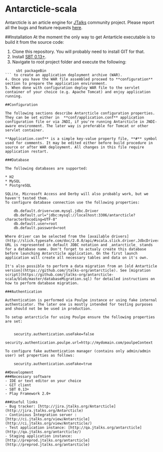 Antarcticle-scala
=================

Antarcticle is an article engine for [JTalks](http://jtalks.org/) community project.
Please report all the bugs and feature requests [here](http://jira.jtalks.org/Antarcticle).

##Installation
At the moment the only way to get Antarticle executable is to build it from the source code:

1. Clone this repository. You will probably need to install GIT for that.
2. Install [SBT 0.13+](http://www.scala-sbt.org/0.13.0/docs/Getting-Started/Setup).
3. Navigate to root project folder and execute the following:
```
     sbt packageBin
``` to create an application deployment archive (WAR).
4. Once you have the WAR file assembled proceed to **configuration** section to prepare the application environment.
5. When done with configuration deploy WAR file to the servlet container of your choice (e.g. Apache Tomcat) and enjoy application running.   

##Configuration

The following sections describe Antarcticle configuration properties. They can be set either in  **conf/application.conf** application configuration file or via JNDI, if you're running Antarcticle in JNDI-aware environment. The later way is preferable for Tomcat or other servlet container.

**Application.conf** is a simple key-value property file, **#** symbol used for comments. It may be edited either before build procedure in source or after WAR deployment. All changes in this file require application restart.

###Database

The following databases are supported:

* H2
* MySQL
* PostgreSQL

SQLite, Microsoft Access and Derby will also probably work, but we haven't tested them.
To configure database connection use the following properties:

    db.default.driver=com.mysql.jdbc.Driver
    db.default.url="jdbc:mysql://localhost:3306/antarcticle?characterEncoding=UTF-8"
    db.default.user=root
    db.default.password=root

Where driver can be selected from the [available drivers](http://slick.typesafe.com/doc/2.0.0/api/#scala.slick.driver.JdbcDriver), URL is represented in default JDBC notation and _antarcticle_ stands for a database name. Don't forget to actualy create this database before launching Antarcticle application. On the first launch application will create all necessary tables and data on it's own.

It's also possible to perform a data migration from an [old Antarticle version](https://github.com/jtalks-org/antarcticle). See [migration script](https://github.com/jtalks-org/antarcticle-scala/blob/master/databaseMigration.sql) for detailed instructions on how to perform database migration.

###Authentication

Authentication is performed via Poulpe instance or using fake internal authenticator. The later one is mostly intended for testing purposes and should not be be used in production.

To setup antarcticle for using Poulpe ensure the following properties are set:


    security.authentication.useFake=false
    security.authentication.poulpe.url=http://mydomain.com/poulpeContext

To configure fake authentication manager (contains only admin/admin user) set properties as follows:

    security.authentication.useFake=true

##Development
###Necessary software
- IDE or text editor on your choice
- GIT client
- SBT 0.13+
- Play Framework 2.0+ 

###Useful links
- Bug tracker: [http://jira.jtalks.org/Antarcticle](http://jira.jtalks.org/Antarcticle)
- Continious Integration server : [http://ci.jtalks.org/view/Antarcticle](http://ci.jtalks.org/view/Antarcticle/)  
- Test application instance: [http://qa.jtalks.org/antarcticle](http://qa.jtalks.org/antarcticle/)
- Staging application instance: [http://preprod.jtalks.org/antarcticle](http://preprod.jtalks.org/antarcticle)
